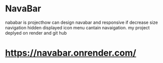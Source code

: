 # NavaBar
nababar is projecthow can design navabar and responsive if decrease  size navigation hidden displayed icon menu cantain navaigation. my project deplyed on render and git hub
# https://navabar.onrender.com/